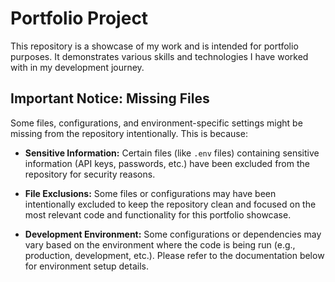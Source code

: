 # Portfolio Project

This repository is a showcase of my work and is intended for portfolio purposes. It demonstrates various skills and technologies I have worked with in my development journey.

## Important Notice: Missing Files

Some files, configurations, and environment-specific settings might be missing from the repository intentionally. This is because:

- **Sensitive Information:** Certain files (like `.env` files) containing sensitive information (API keys, passwords, etc.) have been excluded from the repository for security reasons.
  
- **File Exclusions:** Some files or configurations may have been intentionally excluded to keep the repository clean and focused on the most relevant code and functionality for this portfolio showcase.

- **Development Environment:** Some configurations or dependencies may vary based on the environment where the code is being run (e.g., production, development, etc.). Please refer to the documentation below for environment setup details.


